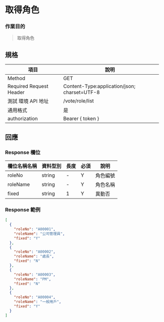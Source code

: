# 取得角色

### 作業目的

> 取得角色

## 規格

| 項目                    | 說明                                         |
| ----------------------- | -------------------------------------------- |
| Method                  | GET                                          |
| Required Request Header | Content-Type:application/json; charset=UTF-8 |
| 測試 環境 API 地址      | /vote/role/list                              |
| 通用格式                | 是                                           |
| authorization           | Bearer { token }                             |

## 回應

### Response 欄位

| 欄位名稱名稱 | 資料型別 | 長度 | 必須 | 說明     |
| ------------ | -------- | ---- | ---- | -------- |
| roleNo       | string   | -    | Y    | 角色編號 |
| roleName     | string   | -    | Y    | 角色名稱 |
| fixed        | string   | 1    | Y    | 異動否   |

### Response 範例

```json
[
  {
    "roleNo": "A00001",
    "roleName": "公司管理員",
    "fixed": "Y"
  },
  {
    "roleNo": "A00002",
    "roleName": "處長",
    "fixed": "N"
  },
  {
    "roleNo": "A00003",
    "roleName": "PM",
    "fixed": "N"
  },
  {
    "roleNo": "A00004",
    "roleName": "一般用戶",
    "fixed": "Y"
  }
]
```
